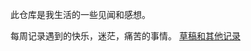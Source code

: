 此仓库是我生活的一些见闻和感想。

每周记录遇到的快乐，迷茫，痛苦的事情。
[草稿和其他记录](https://github.com/Subentropist/experience/tree/main/%E7%BB%83%E4%B9%A0)
